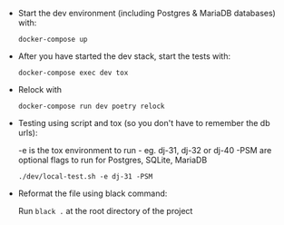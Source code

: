 * Start the dev environment (including Postgres & MariaDB databases) with:

    ```
    docker-compose up
    ```

* After you have started the dev stack, start the tests with:

    ```
    docker-compose exec dev tox
    ```

* Relock with 

    ```
    docker-compose run dev poetry relock
    ```

* Testing using script and tox (so you don't have to remember the db urls):


    -e is the tox environment to run - eg. dj-31, dj-32 or dj-40
    -PSM are optional flags to run for Postgres, SQLite, MariaDB
    ```
    ./dev/local-test.sh -e dj-31 -PSM
    ```

* Reformat the file using black command:

    Run `black .` at the root directory of the project
